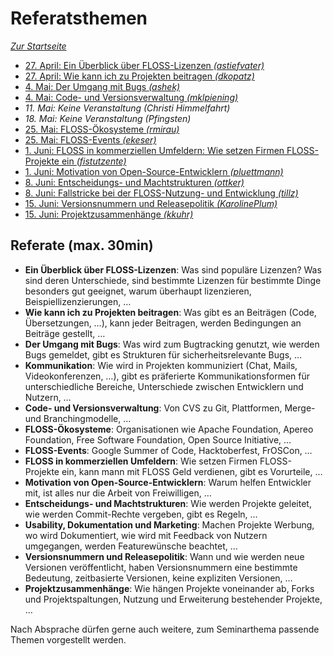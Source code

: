 Referatsthemen
==============

*[Zur Startseite](index.md)*

- [27. April: Ein Überblick über FLOSS-Lizenzen *(astiefvater)*](themen/lizenzen/index.md)
- [27. April: Wie kann ich zu Projekten beitragen *(dkopatz)*](#)
- [4. Mai: Der Umgang mit Bugs *(ashek)*](#)
- [4. Mai: Code- und Versionsverwaltung *(mklpiening)*](#)
- *11. Mai: Keine Veranstaltung (Christi Himmelfahrt)*
- *18. Mai: Keine Veranstaltung (Pfingsten)*
- [25. Mai: FLOSS-Ökosysteme *(rmirau)*](#)
- [25. Mai: FLOSS-Events *(ekeser)*](#)
- [1. Juni: FLOSS in kommerziellen Umfeldern: Wie setzen Firmen FLOSS-Projekte ein *(fistutzente)*](#)
- [1. Juni: Motivation von Open-Source-Entwicklern *(pluettmann)*](#)
- [8. Juni: Entscheidungs- und Machtstrukturen *(ottker)*](#)
- [8. Juni: Fallstricke bei der FLOSS-Nutzung- und Entwicklung *(tillz)*](#)
- [15. Juni: Versionsnummern und Releasepolitik *(KarolinePlum)*](#)
- [15. Juni: Projektzusammenhänge *(kkuhr)*](#)


Referate (max. 30min)
---------------------

- **Ein Überblick über FLOSS-Lizenzen**: Was sind populäre Lizenzen? Was sind
  deren Unterschiede, sind bestimmte Lizenzen für bestimmte Dinge besonders gut
  geeignet, warum überhaupt lizenzieren, Beispiellizenzierungen, …
- **Wie kann ich zu Projekten beitragen**: Was gibt es an Beiträgen (Code,
  Übersetzungen, …), kann jeder Beitragen, werden Bedingungen an Beiträge
  gestellt, …
- **Der Umgang mit Bugs**: Was wird zum Bugtracking genutzt, wie werden Bugs
  gemeldet, gibt es Strukturen für sicherheitsrelevante Bugs, …
- **Kommunikation**: Wie wird in Projekten kommuniziert (Chat, Mails,
  Videokonferenzen, …), gibt es präferierte Kommunikationsformen für
  unterschiedliche Bereiche, Unterschiede zwischen Entwicklern und Nutzern, …
- **Code- und Versionsverwaltung**: Von CVS zu Git, Plattformen, Merge- und
  Branchingmodelle, …
- **FLOSS-Ökosysteme**: Organisationen wie Apache Foundation, Apereo
  Foundation, Free Software Foundation, Open Source Initiative, …
- **FLOSS-Events**: Google Summer of Code, Hacktoberfest, FrOSCon, …
- **FLOSS in kommerziellen Umfeldern**: Wie setzen Firmen FLOSS-Projekte ein,
  kann mann mit FLOSS Geld verdienen, gibt es Vorurteile, …
- **Motivation von Open-Source-Entwicklern**: Warum helfen Entwickler mit, ist
  alles nur die Arbeit von Freiwilligen, …
- **Entscheidungs- und Machtstrukturen**: Wie werden Projekte geleitet, wie
  werden Commit-Rechte vergeben, gibt es Regeln, …
- **Usability, Dokumentation und Marketing**: Machen Projekte Werbung, wo wird
  Dokumentiert, wie wird mit Feedback von Nutzern umgegangen, werden
  Featurewünsche beachtet, …
- **Versionsnummern und Releasepolitik**: Wann und wie werden neue Versionen
  veröffentlicht, haben Versionsnummern eine bestimmte Bedeutung, zeitbasierte
  Versionen, keine expliziten Versionen, …
- **Projektzusammenhänge**: Wie hängen Projekte voneinander ab, Forks und
  Projektspaltungen, Nutzung und Erweiterung bestehender Projekte, …

Nach Absprache dürfen gerne auch weitere, zum Seminarthema passende Themen
vorgestellt werden.
